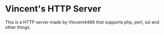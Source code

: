 # Vincent's HTTP Server
This is a HTTP server made by Vincent4486 that supports php, perl, ssl and other things.
